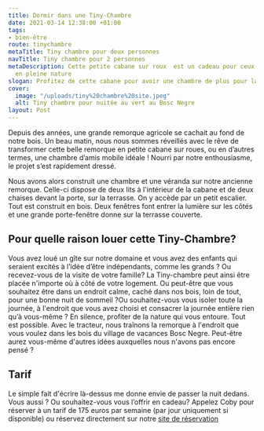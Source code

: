 ```yaml
---
title: Dormir dans une Tiny-Chambre
date: 2021-03-14 12:38:00 +01:00
tags:
- bien-être
route: tinychambre
metaTitle: Tiny chambre pour deux personnes
navTitle: Tiny chambre pour 2 personnes
metaDescription: Cette petite cabane sur roux  est un cadeau pour ceux qui aime dormir
  en pleine nature
slogan: Profitez de cette cabane pour avoir une chambre de plus pour la tranquillité
cover:
  image: "/uploads/tiny%20chambre%20site.jpeg"
  alt: Tiny chambre pour nuitée au vert au Bosc Negre
layout: Post
---
```


Depuis des années, une grande remorque agricole se cachait au fond de notre bois. Un beau matin, nous nous sommes réveillés avec le rêve de transformer cette belle remorque en petite cabane sur roues, ou en d’autres termes, une chambre d’amis mobile idéale ! Nourri par notre enthousiasme, le projet s’est rapidement dressé.

Nous avons alors construit une chambre et une véranda sur notre ancienne remorque. Celle-ci dispose de deux lits à l'intérieur de la cabane et de deux chaises devant la porte, sur la terrasse. On y accède par un petit escalier. Tout est construit en bois. Deux fenêtres font entrer la lumière sur les côtés et une grande porte-fenêtre donne sur la terrasse couverte.

## Pour quelle raison louer cette Tiny-Chambre?

Vous avez loué un gîte sur notre domaine et vous avez des enfants qui seraient excités à l’idée d’être indépendants, comme les grands ? Ou recevez-vous de la visite de votre famille? La Tiny-chambre peut ainsi être placée n'importe où à côté de votre logement. Ou peut-être que vous souhaitez être dans un endroit calme, caché dans nos bois, loin de tout, pour une bonne nuit de sommeil ?Ou souhaitez-vous vous isoler toute la journée, à l'endroit que vous avez choisi et consacrer la journée entière rien qu’à vous-même ? En silence, profiter de la nature qui vous entoure. Tout est possible. Avec le tracteur, nous traînons la remorque à l'endroit que vous voulez dans les bois du village de vacances Bosc Negre. Peut-être aurez vous-même d'autres idées auxquelles nous n'avons pas encore pensé ?

## Tarif
Le simple fait d'écrire là-dessus me donne envie de passer la nuit dedans. Vous aussi ? Ou souhaitez-vous vous l’offrir en cadeau? Appelez Coby pour réserver à un tarif de 175 euros par semaine (par jour uniquement si disponible) ou réservez directement sur notre [site de réservation](https://bookingpremium.secureholiday.net/fr/14230/Search/product/107066)
 
